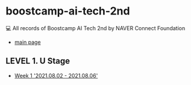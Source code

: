 # boostcamp-ai-tech-2nd

💻 All records of Boostcamp AI Tech 2nd by NAVER Connect Foundation

- [main page](https://github.com/jinhan814/boostcamp-ai-tech-2nd/tree/master)

## LEVEL 1. U Stage

- [Week 1 '2021.08.02 - 2021.08.06'](https://github.com/jinhan814/boostcamp-ai-tech-2nd/blob/master/level-1-u-stage/week1.md)